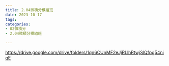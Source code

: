 ```yaml
---
title: 2.04微積分模組班
date: 2023-10-17
tags: 
categories:
- 02微積分
- 2.04微積分模組班

---
```

https://drive.google.com/drive/folders/1qn6CUnMF2eJjRLlhRtwjSlQfpg54niqE
